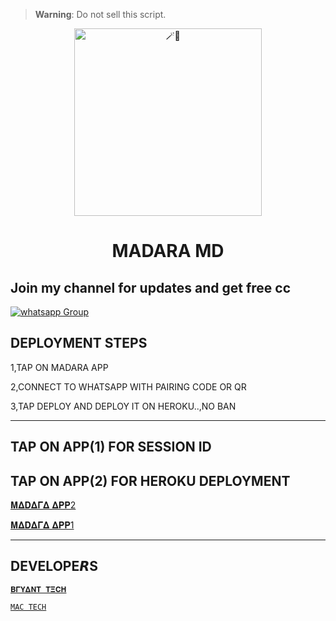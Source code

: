

> **Warning**: Do not sell this script.

<center>

<img alt=🪄🍪 height="300" src="https://telegra.ph/file/bceff9a92897cadc63168.jpg">

</center>

<h1 align="center">MADARA MD</h1>
 
## Join my channel for updates and get free cc
<a href="https://whatsapp.com/channel/0029VacpEdXIt5rqKLB9nC1L" target="_blank">
    <img alt="whatsapp Group" src="https://img.shields.io/badge/ Whatsapp Support Channel -25D366?style=for-the-badge&logo=whatsapp&logoColor=white" />
  </a>
</p> 

## DEPLOYMENT STEPS
1,TAP ON MADARA APP



2,CONNECT TO WHATSAPP WITH PAIRING CODE OR QR




3,TAP DEPLOY AND DEPLOY IT ON HEROKU..,NO BAN

 <hr>

## TAP ON APP(1) FOR SESSION ID
## TAP ON APP(2) FOR HEROKU DEPLOYMENT 
  
[𝚳𝚫𝐃𝚫𝚪𝚫 𝚫𝚸𝚸2](https://bryant-tech-bot-6caf875ac89b.herokuapp.com)

[𝚳𝚫𝐃𝚫𝚪𝚫 𝚫𝚸𝚸1](https://dashboard.heroku.com/new?template=https://github.com/BryantXtech/Madara-md)




 <hr>
 
## DEVELOPE𝙍S
[`𝚩𝚪𝐘𝚫𝚴𝚻 𝚻𝚵𝐂𝚮`](https://wa.me/233538230444)

 [`MAC TECH`](https://wa.me/256705036288)




